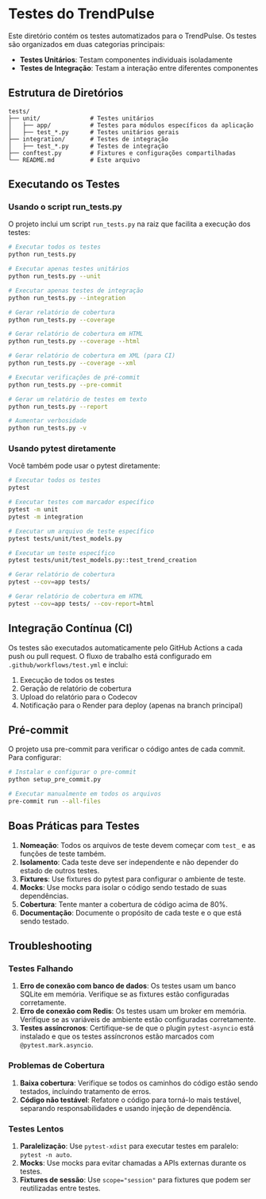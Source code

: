 # Testes do TrendPulse

Este diretório contém os testes automatizados para o TrendPulse. Os testes são organizados em duas categorias principais:

- **Testes Unitários**: Testam componentes individuais isoladamente
- **Testes de Integração**: Testam a interação entre diferentes componentes

## Estrutura de Diretórios

```
tests/
├── unit/              # Testes unitários
│   ├── app/           # Testes para módulos específicos da aplicação
│   ├── test_*.py      # Testes unitários gerais
├── integration/       # Testes de integração
│   ├── test_*.py      # Testes de integração
├── conftest.py        # Fixtures e configurações compartilhadas
└── README.md          # Este arquivo
```

## Executando os Testes

### Usando o script run_tests.py

O projeto inclui um script `run_tests.py` na raiz que facilita a execução dos testes:

```bash
# Executar todos os testes
python run_tests.py

# Executar apenas testes unitários
python run_tests.py --unit

# Executar apenas testes de integração
python run_tests.py --integration

# Gerar relatório de cobertura
python run_tests.py --coverage

# Gerar relatório de cobertura em HTML
python run_tests.py --coverage --html

# Gerar relatório de cobertura em XML (para CI)
python run_tests.py --coverage --xml

# Executar verificações de pré-commit
python run_tests.py --pre-commit

# Gerar um relatório de testes em texto
python run_tests.py --report

# Aumentar verbosidade
python run_tests.py -v
```

### Usando pytest diretamente

Você também pode usar o pytest diretamente:

```bash
# Executar todos os testes
pytest

# Executar testes com marcador específico
pytest -m unit
pytest -m integration

# Executar um arquivo de teste específico
pytest tests/unit/test_models.py

# Executar um teste específico
pytest tests/unit/test_models.py::test_trend_creation

# Gerar relatório de cobertura
pytest --cov=app tests/

# Gerar relatório de cobertura em HTML
pytest --cov=app tests/ --cov-report=html
```

## Integração Contínua (CI)

Os testes são executados automaticamente pelo GitHub Actions a cada push ou pull request. O fluxo de trabalho está configurado em `.github/workflows/test.yml` e inclui:

1. Execução de todos os testes
2. Geração de relatório de cobertura
3. Upload do relatório para o Codecov
4. Notificação para o Render para deploy (apenas na branch principal)

## Pré-commit

O projeto usa pre-commit para verificar o código antes de cada commit. Para configurar:

```bash
# Instalar e configurar o pre-commit
python setup_pre_commit.py

# Executar manualmente em todos os arquivos
pre-commit run --all-files
```

## Boas Práticas para Testes

1. **Nomeação**: Todos os arquivos de teste devem começar com `test_` e as funções de teste também.
2. **Isolamento**: Cada teste deve ser independente e não depender do estado de outros testes.
3. **Fixtures**: Use fixtures do pytest para configurar o ambiente de teste.
4. **Mocks**: Use mocks para isolar o código sendo testado de suas dependências.
5. **Cobertura**: Tente manter a cobertura de código acima de 80%.
6. **Documentação**: Documente o propósito de cada teste e o que está sendo testado.

## Troubleshooting

### Testes Falhando

1. **Erro de conexão com banco de dados**: Os testes usam um banco SQLite em memória. Verifique se as fixtures estão configuradas corretamente.
2. **Erro de conexão com Redis**: Os testes usam um broker em memória. Verifique se as variáveis de ambiente estão configuradas corretamente.
3. **Testes assíncronos**: Certifique-se de que o plugin `pytest-asyncio` está instalado e que os testes assíncronos estão marcados com `@pytest.mark.asyncio`.

### Problemas de Cobertura

1. **Baixa cobertura**: Verifique se todos os caminhos do código estão sendo testados, incluindo tratamento de erros.
2. **Código não testável**: Refatore o código para torná-lo mais testável, separando responsabilidades e usando injeção de dependência.

### Testes Lentos

1. **Paralelização**: Use `pytest-xdist` para executar testes em paralelo: `pytest -n auto`.
2. **Mocks**: Use mocks para evitar chamadas a APIs externas durante os testes.
3. **Fixtures de sessão**: Use `scope="session"` para fixtures que podem ser reutilizadas entre testes. 